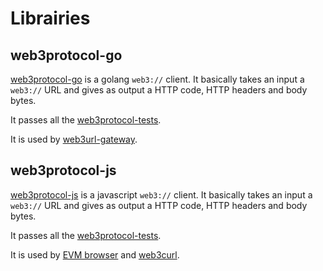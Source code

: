 # Librairies

## web3protocol-go

[web3protocol-go](https://github.com/web3-protocol/web3protocol-go) is a golang ``web3://`` client. It basically takes an input a ``web3://`` URL and gives as output a HTTP code, HTTP headers and body bytes.

It passes all the [web3protocol-tests](https://github.com/web3-protocol/web3protocol-tests).

It is used by [web3url-gateway](https://github.com/ethstorage/web3url-gateway).


## web3protocol-js

[web3protocol-js](https://github.com/web3-protocol/web3protocol-js) is a javascript ``web3://`` client. It basically takes an input a ``web3://`` URL and gives as output a HTTP code, HTTP headers and body bytes.

It passes all the [web3protocol-tests](https://github.com/web3-protocol/web3protocol-tests).

It is used by [EVM browser](https://github.com/nand2/evm-browser) and [web3curl](https://github.com/web3-protocol/web3curl-js).